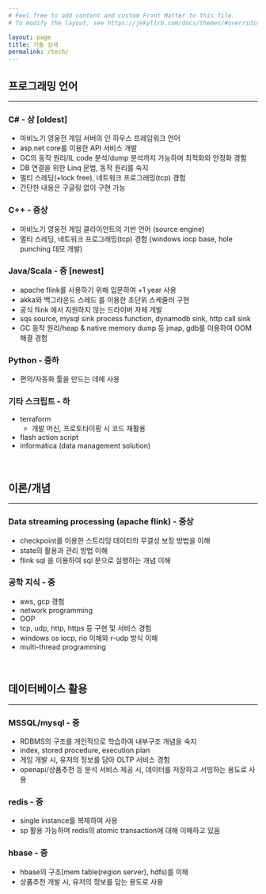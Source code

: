 ```yaml
---
# Feel free to add content and custom Front Matter to this file.
# To modify the layout, see https://jekyllrb.com/docs/themes/#overriding-theme-defaults

layout: page
title: 기술 상세
permalink: /tech/
---
```


## 프로그래밍 언어

---

### C# - 상  [oldest]
- 마비노기 영웅전 게임 서버의 인 하우스 프레임워크 언어
- asp.net core를 이용한 API 서비스 개발
- GC의 동작 원리/IL code 분석/dump 분석까지 가능하며 최적화와 안정화 경험
- DB 연결을 위한 Linq 문법, 동작 원리를 숙지
- 멀티 스레딩(+lock free), 네트워크 프로그래밍(tcp) 경험
- 간단한 내용은 구글링 없이 구현 가능

### C++ - 중상
- 마비노기 영웅전 게임 클라이언트의 기반 언어 (source engine)
- 멀티 스레딩, 네트워크 프로그래밍(tcp) 경험 (windows iocp base, hole punching 데모 개발)

### Java/Scala - 중  [newest]
- apache flink를 사용하기 위해 입문하여 +1 year 사용
- akka와 백그라운드 스레드 를 이용한 초단위 스케쥴러 구현
- 공식 flink 에서 지원하지 않는 드라이버 자체 개발
- sqs source, mysql sink process function, dynamodb sink, http call sink
- GC 동작 원리/heap & native memory dump 등 jmap, gdb를 이용하여 OOM 해결 경험

### Python - 중하
- 편의/자동화 툴을 만드는 데에 사용

### 기타 스크립트 - 하
- terraform
  - 개발 머신, 프로토타이핑 시 코드 재활용
- flash action script
- informatica (data management solution)

<br />

## 이론/개념
---

### Data streaming processing (apache flink) - 중상
- checkpoint를 이용한 스트리밍 데이터의 무결성 보장 방법을 이해
- state의 활용과 관리 방법 이해
- flink sql 을 이용하여 sql 문으로 실행하는 개념 이해

### 공학 지식 - 중
- aws, gcp 경험
- network programming
- OOP
- tcp, udp, http, https 등 구현 및 서비스 경험
- windows os iocp, rio 이해와 r-udp 방식 이해
- multi-thread programming

<br />

## 데이터베이스 활용
---

### MSSQL/mysql - 중
- RDBMS의 구조를 개인적으로 학습하여 내부구조 개념을 숙지 
- index, stored procedure, execution plan
- 게임 개발 시, 유저의 정보를 담아 OLTP 서비스 경험
- openapi/상품추천 등 분석 서비스 제공 시, 데이터를 저장하고 서빙하는 용도로 사용

### redis - 중
- single instance를 복제하여 사용
- sp 활용 가능하며 redis의 atomic transaction에 대해 이해하고 있음

### hbase - 중
- hbase의 구조(mem table(region server), hdfs)를 이해
- 상품추천 개발 시, 유저의 정보를 담는 용도로 사용

